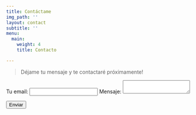 ```yaml
---
title: Contáctame
img_path: ''
layout: contact
subtitle: ''
menu:
  main:
    weight: 4
    title: Contacto

---
```

> Déjame tu mensaje y te contactaré próximamente!
<form
  action="https://formspree.io/xbjapjby"
  method="POST"
>
  <label>
    Tu email:
    <input type="text" name="_replyto">
  </label>
  <label>
    Mensaje:
    <textarea name="message"></textarea>
  </label>

  <!-- your other form fields go here -->

  <button type="submit">Enviar</button>
</form>